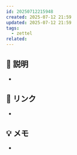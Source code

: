```yaml
---
id: 20250712215948
created: 2025-07-12 21:59
updated: 2025-07-12 21:59
tags:
  - zettel
related:
---
```


## 📝 説明
-  

## 🔗 リンク
- 

## 💡 メモ
- 
